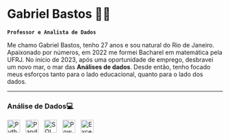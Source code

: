 # Gabriel Bastos 👨‍🏫
**`Professor e Analista de Dados`**

Me chamo Gabriel Bastos, tenho 27 anos e sou natural do Rio de Janeiro. Apaixonado por números, em 2022 me formei Bacharel em matemática pela UFRJ. No início de 2023, após uma oportunidade de emprego, desbravei um novo mar, o mar das **Análises de dados**. Desde então, tenho focado meus esforços tanto para o lado educacional, quanto para o lado dos dados. 

---

### Análise de Dados💻

<img 
  align="left"
  alt="Python"
  title="Python"
  width="30px"
  style="padding-right: 10px;"
  src="https://cdn.jsdelivr.net/gh/devicons/devicon@latest/icons/python/python-original-wordmark.svg" 
/>

<img 
  align="left"
  alt="Pandas"
  title="Pandas"
  width="30px"
  style="padding-right: 10px;"
  src="https://cdn.jsdelivr.net/gh/devicons/devicon@latest/icons/pandas/pandas-original-wordmark.svg" 
/>
          

<img 
  align="left"
  alt="SQL"
  title="SQL"
  width="30px"
  style="padding-right: 10px;"
  src="https://cdn.jsdelivr.net/gh/devicons/devicon@latest/icons/azuresqldatabase/azuresqldatabase-original.svg"
/>

<img 
  align="left"
  alt="PowerBI"
  title="PowerBI"
  width="30px"
  style="padding-right: 10px;"
  src="https://img.icons8.com/?size=100&id=qYfwpsRXEcpc&format=png&color=000000"
/>

<img 
  align="left"
  alt="Excel"
  title="Excel"
  width="30px"
  style="padding-right: 10px;"
  src="https://img.icons8.com/?size=100&id=UECmBSgBOvPT&format=png&color=000000"
/>
          

          

<!--
## Hi there 👋


**BastosFreire/BastosFreire** is a ✨ _special_ ✨ repository because its `README.md` (this file) appears on your GitHub profile.

Here are some ideas to get you started:

- 🔭 I’m currently working on ...
- 🌱 I’m currently learning ...
- 👯 I’m looking to collaborate on ...
- 🤔 I’m looking for help with ...
- 💬 Ask me about ...
- 📫 How to reach me: ...
- 😄 Pronouns: ...
- ⚡ Fun fact: ...
-->
